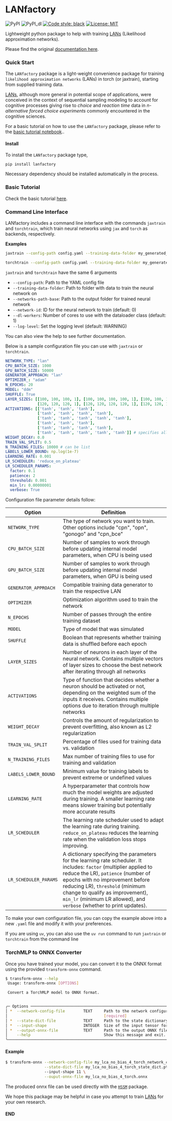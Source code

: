 # LANfactory

![PyPI](https://img.shields.io/pypi/v/lanfactory)
![PyPI_dl](https://img.shields.io/pypi/dm/lanfactory)
[![Code style: black](https://img.shields.io/badge/code%20style-black-000000.svg)](https://github.com/ambv/black)
[![License: MIT](https://img.shields.io/badge/License-MIT-yellow.svg)](https://opensource.org/licenses/MIT)


Lightweight python package to help with training [LANs](https://elifesciences.org/articles/65074) (Likelihood approximation networks).

Please find the original [documentation here](https://alexanderfengler.github.io/LANfactory/).

### Quick Start

The `LANfactory` package is a light-weight convenience package for training `likelihood approximation networks` (LANs) in torch (or jaxtrain), starting from supplied training data.

[LANs](https://elifesciences.org/articles/65074), although more general in potential scope of applications, were conceived in the context of sequential sampling modeling
to account for cognitive processes giving rise to *choice* and *reaction time* data in *n-alternative forced choice experiments* commonly encountered in the cognitive sciences.

For a basic tutorial on how to use the `LANfactory` package, please refer to the [basic tutorial notebook](docs/basic_tutorial/basic_tutorial.ipynb)..

#### Install

To install the `LANfactory` package type,

`pip install lanfactory`

Necessary dependency should be installed automatically in the process.

### Basic Tutorial

Check the basic tutorial [here](docs/basic_tutorial/basic_tutorial.ipynb).

### Command Line Interface

LANfactory includes a command line interface with the commands `jaxtrain` and `torchtrain`, which train neural networks using `jax` and `torch` as backends, respectively.

**Examples**
```bash
jaxtrain --config-path config.yaml --training-data-folder my_generated_data --network-id 0 --dl-workers 3 --network-path-base my_trained_network
```
```bash
torchtrain --config-path config.yaml --training-data-folder my_generated_data --network-id 0 --dl-workers 3 --network-path-base my_trained_network
```

`jaxtrain` and `torchtrain` have the same 6 arguments
* `--config-path`: Path to the YAML config file
* `--training-data-folder`: Path to folder with data to train the neural network on
* `--networks-path-base`: Path to the output folder for trained neural network
* `--network-id`: ID for the neural network to train (default: 0)
* `--dl-workers`: Number of cores to use with the dataloader class (default: 1)
* `--log-level`: Set the logging level (default: WARNING)

You can also view the help to see further documentation.

Below is a sample configuration file you can use with `jaxtrain` or `torchtrain`.

```yaml
NETWORK_TYPE: "lan"
CPU_BATCH_SIZE: 1000
GPU_BATCH_SIZE: 50000
GENERATOR_APPROACH: "lan"
OPTIMIZER_: "adam"
N_EPOCHS: 20
MODEL: "ddm"
SHUFFLE: True
LAYER_SIZES: [[100, 100, 100, 1], [100, 100, 100, 100, 1], [100, 100, 100, 100, 100, 1],
              [120, 120, 120, 1], [120, 120, 120, 120, 1], [120, 120, 120, 120, 120, 1]]
ACTIVATIONS: [['tanh', 'tanh', 'tanh'],
              ['tanh', 'tanh', 'tanh', 'tanh'],
              ['tanh', 'tanh', 'tanh', 'tanh', 'tanh'],
              ['tanh', 'tanh', 'tanh'],
              ['tanh', 'tanh', 'tanh', 'tanh'],
              ['tanh', 'tanh', 'tanh', 'tanh', 'tanh']] # specifies all but output layer activation (output layer activation is determined by)
WEIGHT_DECAY: 0.0
TRAIN_VAL_SPLIT: 0.5
N_TRAINING_FILES: 10000 # can be list
LABELS_LOWER_BOUND: np.log(1e-7)
LEARNING_RATE: 0.001
LR_SCHEDULER: 'reduce_on_plateau'
LR_SCHEDULER_PARAMS:
  factor: 0.1
  patience: 2
  threshold: 0.001
  min_lr: 0.00000001
  verbose: True
```

Configuration file parameter details follow:

| Option | Definition |
| ------ | ---------- |
| `NETWORK_TYPE` | The type of network you want to train. Other options include "cpn", "opn", "gonogo" and "cpn_bce" |
| `CPU_BATCH_SIZE` | Number of samples to work through before updating internal model parameters, when CPU is being used |
| `GPU_BATCH_SIZE` | Number of samples to work through before updating internal model parameters, when GPU is being used |
| `GENERATOR_APPROACH` | Compatible training data generator to train the respective LAN |
| `OPTIMIZER` | Optimization algorithm used to train the network |
| `N_EPOCHS` | Number of passes through the entire training dataset |
| `MODEL` | Type of model that was simulated |
| `SHUFFLE` | Boolean that represents whether training data is shuffled before each epoch |
| `LAYER_SIZES` | Number of neurons in each layer of the neural network. Contains multiple vectors of layer sizes to choose the best network after iterating through all networks |
| `ACTIVATIONS` | Type of function that decides whether a neuron should be activated or not, depending on the weighted sum of the inputs it receives. Contains multiple options due to iteration through multiple networks |
| `WEIGHT_DECAY` | Controls the amount of regularization to prevent overfitting, also known as L2 regularization |
| `TRAIN_VAL_SPLIT` | Percentage of files used for training data vs. validation |
| `N_TRAINING_FILES` | Max number of training files to use for training and validation |
| `LABELS_LOWER_BOUND` | Minimum value for training labels to prevent extreme or undefined values |
| `LEARNING_RATE` | A hyperparameter that controls how much the model weights are adjusted during training. A smaller learning rate means slower training but potentially more accurate results |
| `LR_SCHEDULER` | The learning rate scheduler used to adapt the learning rate during training. `reduce_on_plateau` reduces the learning rate when the validation loss stops improving. |
| `LR_SCHEDULER_PARAMS` | A dictionary specifying the parameters for the learning rate scheduler. It includes: `factor` (multiplier applied to reduce the LR), `patience` (number of epochs with no improvement before reducing LR), `threshold` (minimum change to qualify as improvement), `min_lr` (minimum LR allowed), and `verbose` (whether to print updates). |

To make your own configuration file, you can copy the example above into a new `.yaml` file and modify it with your preferences.

If you are using `uv`, you can also use the `uv run` command to run `jaxtrain` or `torchtrain` from the command line

### TorchMLP to ONNX Converter

Once you have trained your model, you can convert it to the ONNX format using the provided `transform-onnx` command.

```sh
$ transform-onnx --help
 Usage: transform-onnx [OPTIONS]

 Convert a TorchMLP model to ONNX format.


╭─ Options ───────────────────────────────────────────────────────────────────────────────────╮
│ *  --network-config-file        TEXT     Path to the network configuration file (pickle).   │
│                                          [required]                                         │
│ *  --state-dict-file            TEXT     Path to the state dictionary file. [required]      │
│ *  --input-shape                INTEGER  Size of the input tensor for the model. [required] │
│ *  --output-onnx-file           TEXT     Path to the output ONNX file. [required]           │
│    --help                                Show this message and exit.                        │
╰─────────────────────────────────────────────────────────────────────────────────────────────╯
```

#### Example

```sh
$ transform-onnx --network-config-file my_lca_no_bias_4_torch_network_config.pkl \
                 --state-dict-file my_lca_no_bias_4_torch_state_dict.pt
                 --input-shape 11 \
                 --ouput-onnx-file my_lca_no_bias_4_torch.onnx
```
The produced onnx file can be used directly with the [`HSSM`](https://github.com/lnccbrown/HSSM) package.

We hope this package may be helpful in case you attempt to train [LANs](https://elifesciences.org/articles/65074) for your own research.

#### END

